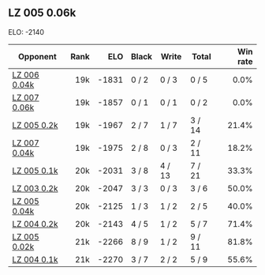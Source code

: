 ## LZ 005 0.06k ##

ELO: -2140

Opponent | Rank | ELO | Black | Write | Total | Win rate
---------|-----:|----:|-------|-------|-------|-------:
[LZ 006 0.04k](LZ%20006%200.04k.md) | 19k | -1831 | 0 / 2 | 0 / 3 | 0 / 5 | 0.0%
[LZ 007 0.06k](LZ%20007%200.06k.md) | 19k | -1857 | 0 / 1 | 0 / 1 | 0 / 2 | 0.0%
[LZ 005 0.2k](LZ%20005%200.2k.md) | 19k | -1967 | 2 / 7 | 1 / 7 | 3 / 14 | 21.4%
[LZ 007 0.04k](LZ%20007%200.04k.md) | 19k | -1975 | 2 / 8 | 0 / 3 | 2 / 11 | 18.2%
[LZ 005 0.1k](LZ%20005%200.1k.md) | 20k | -2031 | 3 / 8 | 4 / 13 | 7 / 21 | 33.3%
[LZ 003 0.2k](LZ%20003%200.2k.md) | 20k | -2047 | 3 / 3 | 0 / 3 | 3 / 6 | 50.0%
[LZ 005 0.04k](LZ%20005%200.04k.md) | 20k | -2125 | 1 / 3 | 1 / 2 | 2 / 5 | 40.0%
[LZ 004 0.2k](LZ%20004%200.2k.md) | 20k | -2143 | 4 / 5 | 1 / 2 | 5 / 7 | 71.4%
[LZ 005 0.02k](LZ%20005%200.02k.md) | 21k | -2266 | 8 / 9 | 1 / 2 | 9 / 11 | 81.8%
[LZ 004 0.1k](LZ%20004%200.1k.md) | 21k | -2270 | 3 / 7 | 2 / 2 | 5 / 9 | 55.6%
